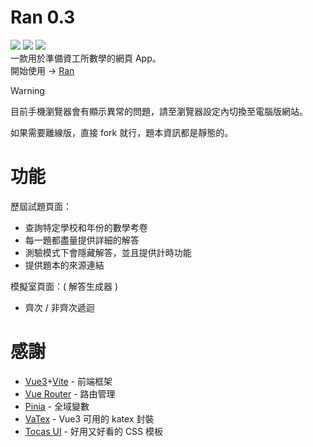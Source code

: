 # Ran 0.3
![](https://img.shields.io/badge/ran-v0.3.0-55f?style=flat)
[![](https://img.shields.io/badge/Vue.js-345?style=flat&logo=vuedotjs&logoColor=4FC08D)](https://github.com/vuejs/core)
![](https://img.shields.io/badge/ran--math.js-v1-55f?style=flat)
<br>
一款用於準備資工所數學的網頁 App。<br>
開始使用 → [Ran](https://runnywolf.github.io/ran/#/exam)

> [!WARNING]  
> 目前手機瀏覽器會有顯示異常的問題，請至瀏覽器設定內切換至電腦版網站。

如果需要離線版，直接 fork 就行，題本資訊都是靜態的。

# 功能
歷屆試題頁面：
- 查詢特定學校和年份的數學考卷
- 每一題都盡量提供詳細的解答
- 測驗模式下會隱藏解答，並且提供計時功能
- 提供題本的來源連結

模擬室頁面：( 解答生成器 )
- 齊次 / 非齊次遞迴

# 感謝
- [Vue3](https://vuejs.org/)+[Vite](https://vite.dev/) - 前端框架
- [Vue Router](https://router.vuejs.org/) - 路由管理
- [Pinia](https://pinia.vuejs.org/) - 全域變數
- [VaTex](https://github.com/Shimada666/VaTex) - Vue3 可用的 katex 封裝
- [Tocas UI](https://github.com/teacat/tocas) - 好用又好看的 CSS 模板
